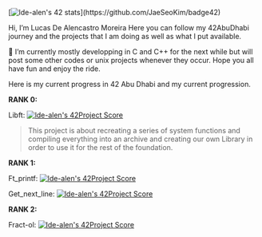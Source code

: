 [![lde-alen's 42 stats](https://badge42.herokuapp.com/api/stats/lde-alen?privacyEmail=true?)](https://github.com/JaeSeoKim/badge42)

Hi, I’m Lucas De Alencastro Moreira
Here you can follow my 42AbuDhabi journey and the projects that I am doing as well as what I put available.

:ghost: I’m currently mostly developping in C and C++ for the next while but will post some other codes or unix projects whenever they occur.
Hope you all have fun and enjoy the ride.

Here is my current progress in 42 Abu Dhabi and my current progression.

**RANK 0:**


Libft: [![lde-alen's 42Project Score](https://badge42.herokuapp.com/api/project/lde-alen/Libft)](https://github.com/JaeSeoKim/badge42)
> This project is about recreating a series of system functions and compiling everything into an archive and creating our own Library in order to use it for the rest of the foundation.

**RANK 1:**

Ft_printf: [![lde-alen's 42Project Score](https://badge42.herokuapp.com/api/project/lde-alen/ft_printf)](https://github.com/JaeSeoKim/badge42)

Get_next_line: [![lde-alen's 42Project Score](https://badge42.herokuapp.com/api/project/lde-alen/get_next_line)](https://github.com/JaeSeoKim/badge42)

**RANK 2:**

Fract-ol: [![lde-alen's 42Project Score](https://badge42.herokuapp.com/api/project/lde-alen/fract-ol)](https://github.com/JaeSeoKim/badge42)
<!---
lde-alen/lde-alen is a ✨ special ✨ repository because its `README.md` (this file) appears on your GitHub profile.
You can click the Preview link to take a look at your changes.
--->
